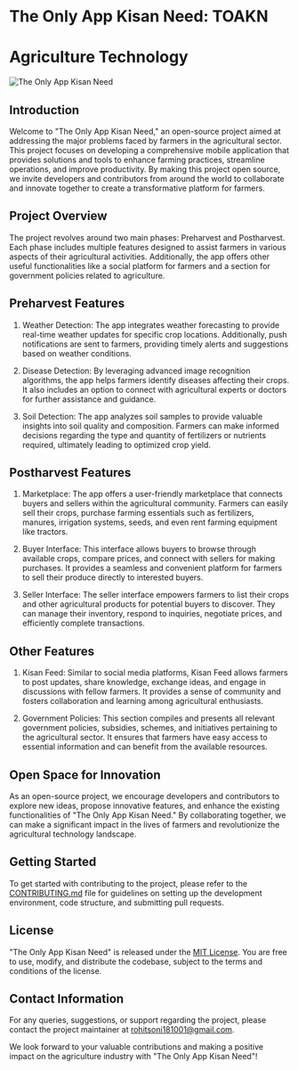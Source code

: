 # The Only App Kisan Need: TOAKN
#  Agriculture Technology

![The Only App Kisan Need](app_logo.png)

## Introduction

Welcome to "The Only App Kisan Need," an open-source project aimed at addressing the major problems faced by farmers in the agricultural sector. This project focuses on developing a comprehensive mobile application that provides solutions and tools to enhance farming practices, streamline operations, and improve productivity. By making this project open source, we invite developers and contributors from around the world to collaborate and innovate together to create a transformative platform for farmers.

## Project Overview

The project revolves around two main phases: Preharvest and Postharvest. Each phase includes multiple features designed to assist farmers in various aspects of their agricultural activities. Additionally, the app offers other useful functionalities like a social platform for farmers and a section for government policies related to agriculture.

## Preharvest Features

1. Weather Detection: The app integrates weather forecasting to provide real-time weather updates for specific crop locations. Additionally, push notifications are sent to farmers, providing timely alerts and suggestions based on weather conditions.

2. Disease Detection: By leveraging advanced image recognition algorithms, the app helps farmers identify diseases affecting their crops. It also includes an option to connect with agricultural experts or doctors for further assistance and guidance.

3. Soil Detection: The app analyzes soil samples to provide valuable insights into soil quality and composition. Farmers can make informed decisions regarding the type and quantity of fertilizers or nutrients required, ultimately leading to optimized crop yield.

## Postharvest Features

1. Marketplace: The app offers a user-friendly marketplace that connects buyers and sellers within the agricultural community. Farmers can easily sell their crops, purchase farming essentials such as fertilizers, manures, irrigation systems, seeds, and even rent farming equipment like tractors.

2. Buyer Interface: This interface allows buyers to browse through available crops, compare prices, and connect with sellers for making purchases. It provides a seamless and convenient platform for farmers to sell their produce directly to interested buyers.

3. Seller Interface: The seller interface empowers farmers to list their crops and other agricultural products for potential buyers to discover. They can manage their inventory, respond to inquiries, negotiate prices, and efficiently complete transactions.

## Other Features

1. Kisan Feed: Similar to social media platforms, Kisan Feed allows farmers to post updates, share knowledge, exchange ideas, and engage in discussions with fellow farmers. It provides a sense of community and fosters collaboration and learning among agricultural enthusiasts.

2. Government Policies: This section compiles and presents all relevant government policies, subsidies, schemes, and initiatives pertaining to the agricultural sector. It ensures that farmers have easy access to essential information and can benefit from the available resources.

## Open Space for Innovation

As an open-source project, we encourage developers and contributors to explore new ideas, propose innovative features, and enhance the existing functionalities of "The Only App Kisan Need." By collaborating together, we can make a significant impact in the lives of farmers and revolutionize the agricultural technology landscape.

## Getting Started

To get started with contributing to the project, please refer to the [CONTRIBUTING.md](CONTRIBUTING.md) file for guidelines on setting up the development environment, code structure, and submitting pull requests.

## License

"The Only App Kisan Need" is released under the [MIT License](LICENSE). You are free to use, modify, and distribute the codebase, subject to the terms and conditions of the license.

## Contact Information

For any queries, suggestions, or support regarding the project, please contact the project maintainer at [rohitsoni181001@gmail.com](mailto:rohitsoni181001@gmail.com).

We look forward to your valuable contributions and making a positive impact on the agriculture industry with "The Only App Kisan Need"!
